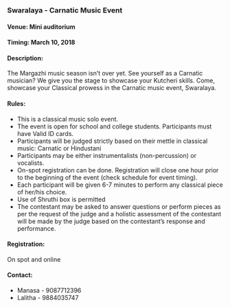 ### Swaralaya - Carnatic Music Event

#### <!-- <i class="fas fa-map-marker-alt"></i> --> Venue: Mini auditorium

#### <!-- <i class="far fa-calendar-alt"></i> --> Timing: March 10, 2018

#### <!-- <i class="fas fa-edit"></i> --> Description:
  The Margazhi music season isn’t over yet. See yourself as a Carnatic musician? We give you the stage to showcase your Kutcheri skills. Come, showcase your Classical prowess in the Carnatic music event, Swaralaya.

#### Rules:
  * This is a classical music solo event. 
  * The event is open for school and college students. Participants must have Valid ID cards.
  * Participants will be judged strictly based on their mettle in classical music: Carnatic or Hindustani
  * Participants may be either instrumentalists (non-percussion) or vocalists.
  * On-spot registration can be done. Registration will close one hour prior to the beginning of the event (check schedule for event timing).
  * Each participant will be given 6-7 minutes to perform any classical piece of her/his choice.
  * Use of Shruthi box is permitted
  * The contestant may be asked to answer questions or perform pieces as per the request of the judge and a holistic assessment of the contestant will be made by the judge based on the contestant’s response and performance.

#### Registration:
  On spot and online

#### <!-- <i class="fas fa-phone"></i> --> Contact:
  * Manasa - 9087712396
  * Lalitha - 9884035747
